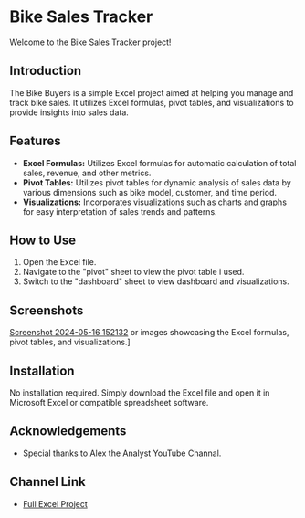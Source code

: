 # Bike Sales Tracker

Welcome to the Bike Sales Tracker project!

## Introduction
The Bike Buyers is a simple Excel project aimed at helping you manage and track bike sales. It utilizes Excel formulas, pivot tables, and visualizations to provide insights into sales data.

## Features
- **Excel Formulas:** Utilizes Excel formulas for automatic calculation of total sales, revenue, and other metrics.
- **Pivot Tables:** Utilizes pivot tables for dynamic analysis of sales data by various dimensions such as bike model, customer, and time period.
- **Visualizations:** Incorporates visualizations such as charts and graphs for easy interpretation of sales trends and patterns.

## How to Use
1. Open the Excel file.
2. Navigate to the "pivot" sheet to view the pivot table i used.
3. Switch to the "dashboard" sheet to view dashboard and visualizations.

## Screenshots
[Screenshot 2024-05-16 152132](screenshots/dashboard.png)
or images showcasing the Excel formulas, pivot tables, and visualizations.]

## Installation
No installation required. Simply download the Excel file and open it in Microsoft Excel or compatible spreadsheet software.

## Acknowledgements
- Special thanks to Alex the Analyst YouTube Channal.
  
## Channel Link

- [Full Excel Project](https://youtu.be/opJgMj1IUrc?si=8aFmd0w7BwZCCWMv)
